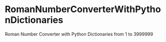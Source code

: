 # RomanNumberConverterWithPythonDictionaries
Roman Number Converter with Python Dictionaries from 1 to 3999999
